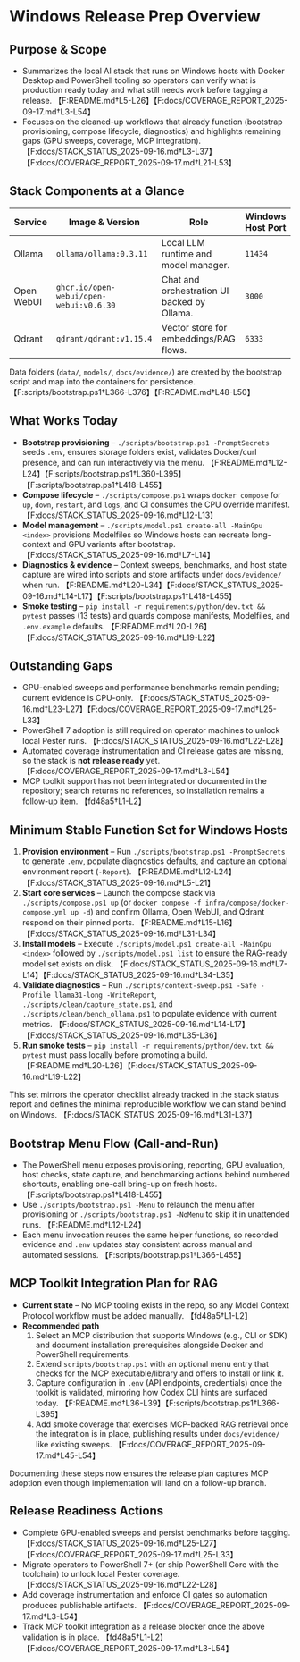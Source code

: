 # Windows Release Prep Overview

## Purpose & Scope
- Summarizes the local AI stack that runs on Windows hosts with Docker Desktop and PowerShell tooling so operators can verify what is production ready today and what still needs work before tagging a release. 【F:README.md†L5-L26】【F:docs/COVERAGE_REPORT_2025-09-17.md†L3-L54】
- Focuses on the cleaned-up workflows that already function (bootstrap provisioning, compose lifecycle, diagnostics) and highlights remaining gaps (GPU sweeps, coverage, MCP integration). 【F:docs/STACK_STATUS_2025-09-16.md†L3-L37】【F:docs/COVERAGE_REPORT_2025-09-17.md†L21-L53】

## Stack Components at a Glance
| Service | Image & Version | Role | Windows Host Port |
|---------|-----------------|------|-------------------|
| Ollama | `ollama/ollama:0.3.11` | Local LLM runtime and model manager. | `11434` | 【F:README.md†L41-L44】【F:infra/compose/docker-compose.yml†L1-L14】
| Open WebUI | `ghcr.io/open-webui/open-webui:v0.6.30` | Chat and orchestration UI backed by Ollama. | `3000` | 【F:README.md†L15-L16】【F:infra/compose/docker-compose.yml†L16-L28】
| Qdrant | `qdrant/qdrant:v1.15.4` | Vector store for embeddings/RAG flows. | `6333` | 【F:README.md†L41-L44】【F:infra/compose/docker-compose.yml†L29-L35】

Data folders (`data/`, `models/`, `docs/evidence/`) are created by the bootstrap script and map into the containers for persistence. 【F:scripts/bootstrap.ps1†L366-L376】【F:README.md†L48-L50】

## What Works Today
- **Bootstrap provisioning** – `./scripts/bootstrap.ps1 -PromptSecrets` seeds `.env`, ensures storage folders exist, validates Docker/curl presence, and can run interactively via the menu. 【F:README.md†L12-L24】【F:scripts/bootstrap.ps1†L360-L395】【F:scripts/bootstrap.ps1†L418-L455】
- **Compose lifecycle** – `./scripts/compose.ps1` wraps `docker compose` for `up`, `down`, `restart`, and `logs`, and CI consumes the CPU override manifest. 【F:docs/STACK_STATUS_2025-09-16.md†L12-L13】
- **Model management** – `./scripts/model.ps1 create-all -MainGpu <index>` provisions Modelfiles so Windows hosts can recreate long-context and GPU variants after bootstrap. 【F:docs/STACK_STATUS_2025-09-16.md†L7-L14】
- **Diagnostics & evidence** – Context sweeps, benchmarks, and host state capture are wired into scripts and store artifacts under `docs/evidence/` when run. 【F:README.md†L20-L34】【F:docs/STACK_STATUS_2025-09-16.md†L14-L17】【F:scripts/bootstrap.ps1†L418-L455】
- **Smoke testing** – `pip install -r requirements/python/dev.txt && pytest` passes (13 tests) and guards compose manifests, Modelfiles, and `.env.example` defaults. 【F:README.md†L20-L26】【F:docs/STACK_STATUS_2025-09-16.md†L19-L22】

## Outstanding Gaps
- GPU-enabled sweeps and performance benchmarks remain pending; current evidence is CPU-only. 【F:docs/STACK_STATUS_2025-09-16.md†L23-L27】【F:docs/COVERAGE_REPORT_2025-09-17.md†L25-L33】
- PowerShell 7 adoption is still required on operator machines to unlock local Pester runs. 【F:docs/STACK_STATUS_2025-09-16.md†L22-L28】
- Automated coverage instrumentation and CI release gates are missing, so the stack is **not release ready** yet. 【F:docs/COVERAGE_REPORT_2025-09-17.md†L3-L54】
- MCP toolkit support has not been integrated or documented in the repository; search returns no references, so installation remains a follow-up item. 【fd48a5†L1-L2】

## Minimum Stable Function Set for Windows Hosts
1. **Provision environment** – Run `./scripts/bootstrap.ps1 -PromptSecrets` to generate `.env`, populate diagnostics defaults, and capture an optional environment report (`-Report`). 【F:README.md†L12-L24】【F:docs/STACK_STATUS_2025-09-16.md†L5-L21】
2. **Start core services** – Launch the compose stack via `./scripts/compose.ps1 up` (or `docker compose -f infra/compose/docker-compose.yml up -d`) and confirm Ollama, Open WebUI, and Qdrant respond on their pinned ports. 【F:README.md†L15-L16】【F:docs/STACK_STATUS_2025-09-16.md†L31-L34】
3. **Install models** – Execute `./scripts/model.ps1 create-all -MainGpu <index>` followed by `./scripts/model.ps1 list` to ensure the RAG-ready model set exists on disk. 【F:docs/STACK_STATUS_2025-09-16.md†L7-L14】【F:docs/STACK_STATUS_2025-09-16.md†L34-L35】
4. **Validate diagnostics** – Run `./scripts/context-sweep.ps1 -Safe -Profile llama31-long -WriteReport`, `./scripts/clean/capture_state.ps1`, and `./scripts/clean/bench_ollama.ps1` to populate evidence with current metrics. 【F:docs/STACK_STATUS_2025-09-16.md†L14-L17】【F:docs/STACK_STATUS_2025-09-16.md†L35-L36】
5. **Run smoke tests** – `pip install -r requirements/python/dev.txt && pytest` must pass locally before promoting a build. 【F:README.md†L20-L26】【F:docs/STACK_STATUS_2025-09-16.md†L19-L22】

This set mirrors the operator checklist already tracked in the stack status report and defines the minimal reproducible workflow we can stand behind on Windows. 【F:docs/STACK_STATUS_2025-09-16.md†L31-L37】

## Bootstrap Menu Flow (Call-and-Run)
- The PowerShell menu exposes provisioning, reporting, GPU evaluation, host checks, state capture, and benchmarking actions behind numbered shortcuts, enabling one-call bring-up on fresh hosts. 【F:scripts/bootstrap.ps1†L418-L455】
- Use `./scripts/bootstrap.ps1 -Menu` to relaunch the menu after provisioning or `./scripts/bootstrap.ps1 -NoMenu` to skip it in unattended runs. 【F:README.md†L12-L24】
- Each menu invocation reuses the same helper functions, so recorded evidence and `.env` updates stay consistent across manual and automated sessions. 【F:scripts/bootstrap.ps1†L366-L455】

## MCP Toolkit Integration Plan for RAG
- **Current state** – No MCP tooling exists in the repo, so any Model Context Protocol workflow must be added manually. 【fd48a5†L1-L2】
- **Recommended path**
  1. Select an MCP distribution that supports Windows (e.g., CLI or SDK) and document installation prerequisites alongside Docker and PowerShell requirements.
  2. Extend `scripts/bootstrap.ps1` with an optional menu entry that checks for the MCP executable/library and offers to install or link it.
  3. Capture configuration in `.env` (API endpoints, credentials) once the toolkit is validated, mirroring how Codex CLI hints are surfaced today. 【F:README.md†L36-L39】【F:scripts/bootstrap.ps1†L366-L395】
  4. Add smoke coverage that exercises MCP-backed RAG retrieval once the integration is in place, publishing results under `docs/evidence/` like existing sweeps. 【F:docs/COVERAGE_REPORT_2025-09-17.md†L45-L54】

Documenting these steps now ensures the release plan captures MCP adoption even though implementation will land on a follow-up branch.

## Release Readiness Actions
- Complete GPU-enabled sweeps and persist benchmarks before tagging. 【F:docs/STACK_STATUS_2025-09-16.md†L25-L27】【F:docs/COVERAGE_REPORT_2025-09-17.md†L25-L33】
- Migrate operators to PowerShell 7+ (or ship PowerShell Core with the toolchain) to unlock local Pester coverage. 【F:docs/STACK_STATUS_2025-09-16.md†L22-L28】
- Add coverage instrumentation and enforce CI gates so automation produces publishable artifacts. 【F:docs/COVERAGE_REPORT_2025-09-17.md†L3-L54】
- Track MCP toolkit integration as a release blocker once the above validation is in place. 【fd48a5†L1-L2】【F:docs/COVERAGE_REPORT_2025-09-17.md†L3-L54】
